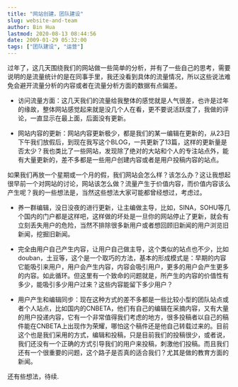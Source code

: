 ```yaml
---
title: "网站创建，团队建设"
slug: website-and-team
author: Bin Hua
lastmod: 2020-08-13 08:44:56
date: 2009-01-29 05:32:00
tags: ["团队建设", "运营"]
---
```


过年了，这几天围绕我们的网站做一些简单的分析，并有了一些自己的思考，需要说明的是流量统计的是在同事手里，我还没看到具体的流量情况，所以这些说法难免会避开流量分析的内容或者在流量分析方面的数据有点偏差。

- 访问流量方面：这几天我们的流量给我整体的感觉就是人气很差，也许是过年的缘故，整体网站感觉起来就是没几个人在看，更不要说活跃度了，我做的评论，一直显示在最上面，后面没有更新。

- 网站内容的更新：网站内容更新极少，都是我们的某一编辑在更新的，从23日下午我们放假后，到现在我写这个BLOG，一共更新了13篇，这样的更新量是否太少？我也类比了一些网站，发现除了绝对的大站和个人的专注站点外，能有大量更新的，差不多都是一些用户创建内容或者是用户投稿内容的站点。 

如果我们再放一个星期或一个月的假，我们网站会怎么样？该怎么办？这让我想起很早前一个对网站的讨论，网站该怎么做？流量产生于价值内容，而价值内容该么产生呢？我的一些想法是，当然这些想法大家可能都曾经想过，考虑过。

- 养一群编辑，没日没夜的进行更新，让主编做主导，比如，SINA，SOHU等几个国内的门户都是这样吧，这样做的坏处是一旦你的网站停止了更新，就会有立刻丢失用户的危险，当然不排除很多新用户或者想回顾旧新闻的用户浏览旧新闻，挖掘旧新闻。

- 完全由用户自己产生内容，让用户自己做主导，这个类似的站点也不少，比如 douban，土豆等，这个是一个取巧的方法，基本的形成模式是：早期的内容它能吸引来用户，用户会产生内容，内容会吸引用户，更多的用户会产生更多的内容。如此循环。但这里有一个致命的问题就是，所产生的内容的价值性有多少，能吸引多少用户过来？这些内容能留下多少用户？

- 用户产生和编辑同步：现在这种方式的差不多都是一些比较小型的团队站点或者个人站点，比如国内的CNBETA，他们有自己的编辑在采摘内容，又有大量的用户投递内容，它有一个非常值得我们考虑的地方，很多投稿者以自己的稿件能在CNBETA上出现作为荣耀，哪怕这个稿件还是他自己转载过来的。目前这个也是我们采用的方式，编辑和投稿，只是目前我们的投稿很少，或者说，我们还没有一个正确的方式引导我们的用户来投稿，刺激他们投稿。而且我们还有一个很重要的问题，这个路子是否真的适合我们？尤其是做的教育方面的新闻。 

还有些想法，待续.

